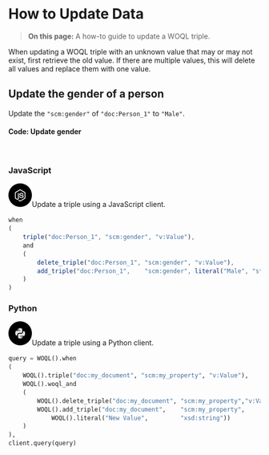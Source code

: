 # How to Update Data

> **On this page:** A how-to guide to update a WOQL triple.
 
<!-- to-do: TRANSLATE -->

When updating a WOQL triple with an unknown value that may or may not exist, first retrieve the old value. If there are multiple values, this will delete all values and replace them with one value.

## Update the gender of a person

Update the `"scm:gender"` of `"doc:Person_1"` to `"Male"`.

#### Code: Update gender

<br>

<!-- tabs:start -->

### **JavaScript**

<i class="tdb-i">![info](../../img/ico/terminusdb-icon-node-js.png)</i>Update a triple using a JavaScript client.

```javascript
when
(
    triple("doc:Person_1", "scm:gender", "v:Value"),
    and
    (
        delete_triple("doc:Person_1", "scm:gender", "v:Value"),
        add_triple("doc:Person_1",    "scm:gender", literal("Male", "string"))
    )
)
```

### **Python**

<i class="tdb-i">![info](../../img/ico/terminusdb-icon-python.png)</i>Update a triple using a Python client.

```python
query = WOQL().when
(
    WOQL().triple("doc:my_document", "scm:my_property", "v:Value"),
    WOQL().woql_and
    (
        WOQL().delete_triple("doc:my_document", "scm:my_property","v:Value"),
        WOQL().add_triple("doc:my_document",    "scm:my_property", 
            WOQL().literal("New Value",         "xsd:string"))
    )
),
client.query(query)
```

<!-- tabs:end -->
